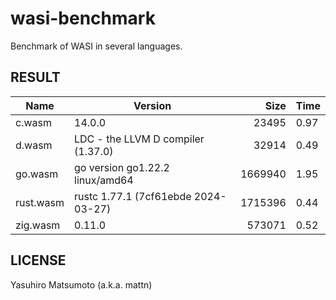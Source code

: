 # wasi-benchmark

Benchmark of WASI in several languages.

## RESULT

|Name|Version|Size|Time|
|-|-|-:|-|
|c.wasm|14.0.0|23495|0.97|
|d.wasm|LDC - the LLVM D compiler (1.37.0)|32914|0.49|
|go.wasm|go version go1.22.2 linux/amd64|1669940|1.95|
|rust.wasm|rustc 1.77.1 (7cf61ebde 2024-03-27)|1715396|0.44|
|zig.wasm|0.11.0|573071|0.52|

## LICENSE

Yasuhiro Matsumoto (a.k.a. mattn)
